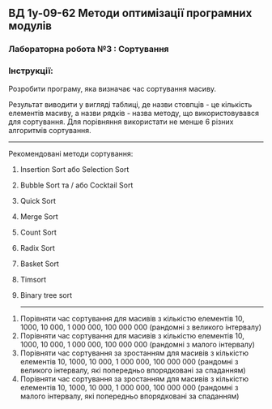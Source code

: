 ## ВД 1у-09-62 Методи оптимізації програмних модулів

### Лабораторна робота №3 : Сортування 

### Інструкції:
Розробити програму, яка визначає час сортування масиву. 

Результат виводити у вигляді таблиці, де назви стовпців - це кількість елементів масиву, а назви рядків - назва методу, що використовувався для сортування. Для порівняння використати не менше 6 різних алгоритмів сортування.

---

Рекомендовані методи сортування:

1. Insertion Sort або Selection Sort
2. Bubble Sort та / або Cocktail Sort
3. Quick Sort
4. Merge Sort
5. Count Sort
6. Radix Sort
7. Basket Sort
8. Timsort
9. Binary tree sort
    
    ---
1) Порівняти час сортування для масивів з кількістю елементів 10, 1000, 10 000, 1 000 000, 100 000 000 (рандомні з великого інтервалу)
2) Порівняти час сортування для масивів з кількістю елементів 10, 1000, 10 000, 1 000 000, 100 000 000 (рандомні з малого інтервалу)
3) Порівняти час сортування за зростанням для масивів з кількістю елементів 10, 1000, 10 000, 1 000 000, 100 000 000 (рандомні з великого інтервалу, які попередньо впорядковані за спаданням)
4) Порівняти час сортування за зростанням для масивів з кількістю елементів 10, 1000, 10 000, 1 000 000, 100 000 000 (рандомні з малого інтервалу, які попередньо впорядковані за спаданням)
